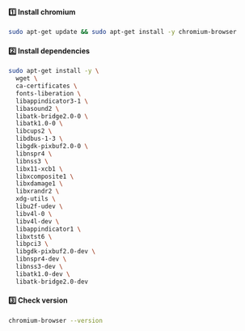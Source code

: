 #### 1️⃣ Install chromium
```sh
sudo apt-get update && sudo apt-get install -y chromium-browser
```

#### 2️⃣ Install dependencies
```sh
sudo apt-get install -y \
  wget \
  ca-certificates \
  fonts-liberation \
  libappindicator3-1 \
  libasound2 \
  libatk-bridge2.0-0 \
  libatk1.0-0 \
  libcups2 \
  libdbus-1-3 \
  libgdk-pixbuf2.0-0 \
  libnspr4 \
  libnss3 \
  libx11-xcb1 \
  libxcomposite1 \
  libxdamage1 \
  libxrandr2 \
  xdg-utils \
  libu2f-udev \
  libv4l-0 \
  libv4l-dev \
  libappindicator1 \
  libxtst6 \
  libpci3 \
  libgdk-pixbuf2.0-dev \
  libnspr4-dev \
  libnss3-dev \
  libatk1.0-dev \
  libatk-bridge2.0-dev
```

#### 3️⃣ Check version

```sh
chromium-browser --version
```
